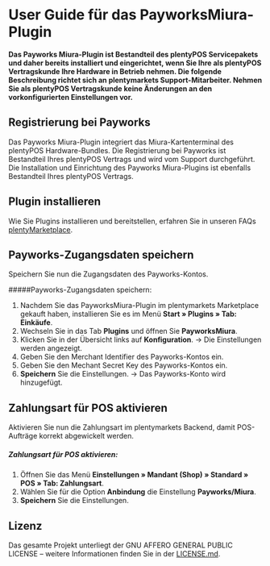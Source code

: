 
# User Guide für das PayworksMiura-Plugin

**Das Payworks Miura-Plugin ist Bestandteil des plentyPOS Servicepakets und daher bereits installiert und eingerichtet, wenn Sie Ihre als plentyPOS Vertragskunde Ihre Hardware in Betrieb nehmen. Die folgende Beschreibung richtet sich an plentymarkets Support-Mitarbeiter. Nehmen Sie als plentyPOS Vertragskunde keine Änderungen an den vorkonfigurierten Einstellungen vor.**

<div class="container-toc"></div>

## Registrierung bei Payworks

Das Payworks Miura-Plugin integriert das Miura-Kartenterminal des plentyPOS Hardware-Bundles. Die Registrierung bei Payworks ist Bestandteil Ihres plentyPOS Vertrags und wird vom Support durchgeführt. Die Installation und Einrichtung des Payworks Miura-Plugins ist ebenfalls Bestandteil Ihres plentyPOS Vertrags.

## Plugin installieren

Wie Sie Plugins installieren und bereitstellen, erfahren Sie in unseren FAQs [plentyMarketplace](https://marketplace.plentymarkets.com/faq).

## Payworks-Zugangsdaten speichern

Speichern Sie nun die Zugangsdaten des Payworks-Kontos.

#####Payworks-Zugangsdaten speichern:

1. Nachdem Sie das PayworksMiura-Plugin im plentymarkets Marketplace gekauft haben, installieren Sie es im Menü **Start » Plugins » Tab: Einkäufe**.
2. Wechseln Sie in das Tab **Plugins** und öffnen Sie **PayworksMiura**.
3. Klicken Sie in der Übersicht links auf **Konfiguration**.
→ Die Einstellungen werden angezeigt.
4. Geben Sie den Merchant Identifier des Payworks-Kontos ein.
5. Geben Sie den Mechant Secret Key des Payworks-Kontos ein.
6. **Speichern** Sie die Einstellungen.
→ Das Payworks-Konto wird hinzugefügt.

## Zahlungsart für POS aktivieren

Aktivieren Sie nun die Zahlungsart im plentymarkets Backend, damit POS-Aufträge korrekt abgewickelt werden.

##### Zahlungsart für POS aktivieren:

1. Öffnen Sie das Menü **Einstellungen » Mandant (Shop) » Standard » POS » Tab: Zahlungsart**.
2. Wählen Sie für die Option **Anbindung** die Einstellung **Payworks/Miura**.
3. **Speichern** Sie die Einstellungen.

## Lizenz

Das gesamte Projekt unterliegt der GNU AFFERO GENERAL PUBLIC LICENSE – weitere Informationen finden Sie in der [LICENSE.md](https://github.com/plentymarkets/plugin-etsy/blob/master/LICENSE.md).
